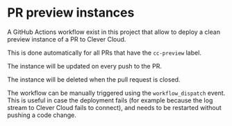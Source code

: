 # PR preview instances

A GitHub Actions workflow exist in this project that allow to deploy a clean
preview instance of a PR to Clever Cloud.

This is done automatically for all PRs that have the `cc-preview` label.

The instance will be updated on every push to the PR.

The instance will be deleted when the pull request is closed.

The workflow can be manually triggered using the `workflow_dispatch` event. This
is useful in case the deployment fails (for example because the log stream to
Clever Cloud fails to connect), and needs to be restarted without pushing a code
change.
